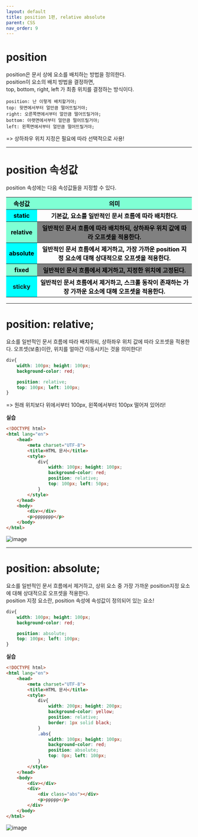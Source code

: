 ```yaml
---
layout: default
title: position 1편, relative absolute
parent: CSS
nav_order: 9
---
```


# position  
position은 문서 상에 요소를 배치하는 방법을 정의한다.  
position이 요소의 배치 방법을 결정하면,  
top, bottom, right, left 가 최종 위치를 결정하는 방식이다.  
```
position: 난 이렇게 배치할거야;
top: 윗면에서부터 얼만큼 떨어뜨릴거야;
right: 오른쪽면에서부터 얼만큼 떨어뜨릴거야;
bottom: 아랫면에서부터 얼만큼 떨어뜨릴거야;
left: 왼쪽면에서부터 얼만큼 떨어뜨릴거야;
```  
=> 상하좌우 위치 지정은 필요에 따라 선택적으로 사용!  

<hr>  

# position 속성값  
position 속성에는 다음 속성값들을 지정할 수 있다.  

<table>
    <tr>
        <th style="background-color: aquamarine;"><span style="color:black">속성값</span></th>
        <th style="background-color: aquamarine;"><span style="color:black">의미</span></th>
    </tr>
    <tr>
        <th style="background-color: aqua;"><span style="color:black">static</span></th>
        <th><span style="color:black">기본값, 요소를 일반적인 문서 흐름에 따라 배치한다.</span></th>
    </tr>
    <tr>
        <th style="background-color: aquamarine;"><span style="color:black">relative</span></th>
        <th style="background-color: gray;"><span style="color:black">일반적인 문서 흐름에 따라 배치하되, 상하좌우 위치 값에 따라 오프셋을 적용한다.</span></th>
    </tr>
    <tr>
        <th style="background-color: aqua;"><span style="color:black">absolute</span></th>
        <th><span style="color:black">
            일반적인 문서 흐름에서 제거하고,
            가장 가까운 position 지정 요소에 대해 상대적으로 오프셋을 적용한다.</span>
        </th>
    </tr>
    <tr>
        <th style="background-color: aquamarine;"><span style="color:black">fixed</span></th>
        <th style="background-color: gray;"><span style="color:black">일반적인 문서 흐름에서 제거하고, 지정한 위치에 고정된다.</span></th>
    </tr>
    <tr>
        <th style="background-color: aqua;">sticky</span></th>
        <th><span style="color:black">
            일반적인 문서 흐름에서 제거하고,
            스크롤 동작이 존재하는 가장 가까운 요소에 대해 오프셋을 적용한다.</span>
        </th>
    </tr>
</table>  

<hr>  

# position: relative;  
요소를 일반적인 문서 흐름에 따라 배치하되, 상하좌우 위치 값에 따라 오프셋을 적용한다. 오프셋(보충)이란, 위치를 얼마간 이동시키는 것을 의미한다!  

```css
div{
    width: 100px; height: 100px;
    background-color: red;

    position: relative;
    top: 100px; left: 100px;
}
```  
=> 원래 위치보다 위에서부터 100px, 왼쪽에서부터 100px 떨어져 있어라!  

**실습**  
````html
<!DOCTYPE html>
<html lang="en">
    <head>
        <meta charset="UTF-8">
        <title>HTML 문서</title>
        <style>
            div{
                width: 100px; height: 100px;
                background-color: red;
                position: relative;
                top: 100px; left: 50px;
            }
        </style>
    </head>
    <body>
        <div></div>
        <p>ppppppp</p>
    </body>
</html>
````  
![image](https://github.com/jjsok73379/Java/assets/114732330/c8ed231b-a9ce-4b8f-b330-024bd1285446)  

<hr>  

# position: absolute;  
요소를 일반적인 문서 흐름에서 제거하고, 상위 요소 중 가장 가까운 position지정 요소에 대해 상대적으로 오프셋을 적용한다.  
position 지정 요소란, position 속성에 속성값이 정의되어 있는 요소!  
```css
div{
    width: 100px; height: 100px;
    background-color: red;

    position: absolute;
    top: 100px; left: 100px;
}
```  

**실습**  
````html
<!DOCTYPE html>
<html lang="en">
    <head>
        <meta charset="UTF-8">
        <title>HTML 문서</title>
        <style>
            div{
                width: 200px; height: 200px;
                background-color: yellow;
                position: relative;
                border: 1px solid black;
            }
            .abs{
                width: 100px; height: 100px;
                background-color: red;
                position: absolute;
                top: 0px; left: 100px;
            }
        </style>
    </head>
    <body>
        <div></div>
        <div>
            <div class="abs"></div>
            <p>ppppp</p>
        </div>
    </body>
</html>
````  
![image](https://github.com/jjsok73379/Java/assets/114732330/4db13d24-a8e2-4226-8264-76d930660bc6)